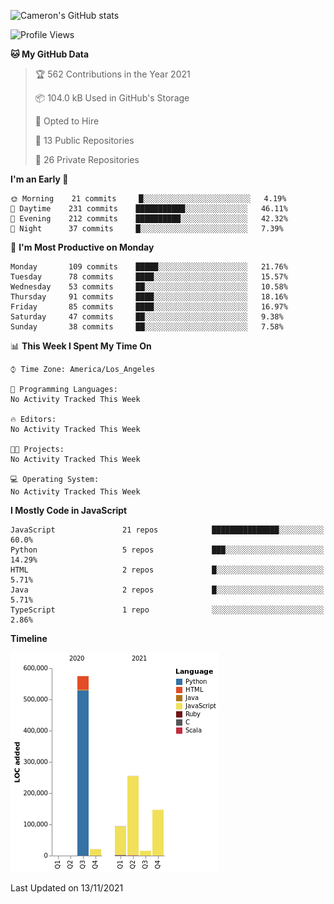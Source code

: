 ![Cameron's GitHub stats](https://github-readme-stats.vercel.app/api?username=gouldcs&show_icons=true&theme=great-gatsby&show_icons=true&count_private=true)


<!--START_SECTION:waka-->
![Profile Views](http://img.shields.io/badge/Profile%20Views-0-blue)

**🐱 My GitHub Data** 

> 🏆 562 Contributions in the Year 2021
 > 
> 📦 104.0 kB Used in GitHub's Storage 
 > 
> 💼 Opted to Hire
 > 
> 📜 13 Public Repositories 
 > 
> 🔑 26 Private Repositories  
 > 
**I'm an Early 🐤** 

```text
🌞 Morning    21 commits     █░░░░░░░░░░░░░░░░░░░░░░░░   4.19% 
🌆 Daytime    231 commits    ███████████░░░░░░░░░░░░░░   46.11% 
🌃 Evening    212 commits    ██████████░░░░░░░░░░░░░░░   42.32% 
🌙 Night      37 commits     █░░░░░░░░░░░░░░░░░░░░░░░░   7.39%

```
📅 **I'm Most Productive on Monday** 

```text
Monday       109 commits    █████░░░░░░░░░░░░░░░░░░░░   21.76% 
Tuesday      78 commits     ████░░░░░░░░░░░░░░░░░░░░░   15.57% 
Wednesday    53 commits     ██░░░░░░░░░░░░░░░░░░░░░░░   10.58% 
Thursday     91 commits     ████░░░░░░░░░░░░░░░░░░░░░   18.16% 
Friday       85 commits     ████░░░░░░░░░░░░░░░░░░░░░   16.97% 
Saturday     47 commits     ██░░░░░░░░░░░░░░░░░░░░░░░   9.38% 
Sunday       38 commits     ██░░░░░░░░░░░░░░░░░░░░░░░   7.58%

```


📊 **This Week I Spent My Time On** 

```text
⌚︎ Time Zone: America/Los_Angeles

💬 Programming Languages: 
No Activity Tracked This Week

🔥 Editors: 
No Activity Tracked This Week

🐱‍💻 Projects: 
No Activity Tracked This Week

💻 Operating System: 
No Activity Tracked This Week

```

**I Mostly Code in JavaScript** 

```text
JavaScript               21 repos            ███████████████░░░░░░░░░░   60.0% 
Python                   5 repos             ███░░░░░░░░░░░░░░░░░░░░░░   14.29% 
HTML                     2 repos             █░░░░░░░░░░░░░░░░░░░░░░░░   5.71% 
Java                     2 repos             █░░░░░░░░░░░░░░░░░░░░░░░░   5.71% 
TypeScript               1 repo              ░░░░░░░░░░░░░░░░░░░░░░░░░   2.86%

```


**Timeline**

![Chart not found](https://raw.githubusercontent.com/gouldcs/gouldcs/main/charts/bar_graph.png) 


 Last Updated on 13/11/2021
<!--END_SECTION:waka-->

<!--
**gouldcs/gouldcs** is a ✨ _special_ ✨ repository because its `README.md` (this file) appears on your GitHub profile.

Here are some ideas to get you started:

- 🔭 I’m currently working on ...
- 🌱 I’m currently learning ...
- 👯 I’m looking to collaborate on ...
- 🤔 I’m looking for help with ...
- 💬 Ask me about ...
- 📫 How to reach me: ...
- 😄 Pronouns: ...
- ⚡ Fun fact: ...
-->
